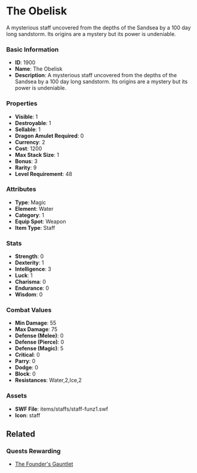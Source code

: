 # The Obelisk

A mysterious staff uncovered from the depths of the Sandsea by a 100 day long sandstorm. Its origins are a mystery but its power is undeniable.

### Basic Information

- **ID**: 1900
- **Name**: The Obelisk
- **Description**: A mysterious staff uncovered from the depths of the Sandsea by a 100 day long sandstorm. Its origins are a mystery but its power is undeniable.

### Properties

- **Visible**: 1
- **Destroyable**: 1
- **Sellable**: 1
- **Dragon Amulet Required**: 0
- **Currency**: 2
- **Cost**: 1200
- **Max Stack Size**: 1
- **Bonus**: 3
- **Rarity**: 9
- **Level Requirement**: 48

### Attributes

- **Type**: Magic
- **Element**: Water
- **Category**: 1
- **Equip Spot**: Weapon
- **Item Type**: Staff

### Stats

- **Strength**: 0
- **Dexterity**: 1
- **Intelligence**: 3
- **Luck**: 1
- **Charisma**: 0
- **Endurance**: 0
- **Wisdom**: 0

### Combat Values

- **Min Damage**: 55
- **Max Damage**: 75
- **Defense (Melee)**: 0
- **Defense (Pierce)**: 0
- **Defense (Magic)**: 5
- **Critical**: 0
- **Parry**: 0
- **Dodge**: 0
- **Block**: 0
- **Resistances**: Water,2,Ice,2

### Assets

- **SWF File**: items/staffs/staff-funz1.swf
- **Icon**: staff

## Related

### Quests Rewarding

- [The Founder's Gauntlet](../quests/275-the-founder-s-gauntlet.md)

